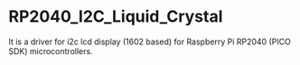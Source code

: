 # RP2040_I2C_Liquid_Crystal
It is a driver for i2c lcd display (1602 based) for Raspberry Pi RP2040 (PICO SDK) microcontrollers.  
